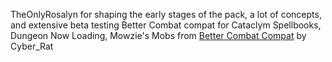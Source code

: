 TheOnlyRosalyn for shaping the early stages of the pack, a lot of concepts, and extensive beta testing
Better Combat compat for Cataclym Spellbooks, Dungeon Now Loading, Mowzie's Mobs from [Better Combat Compat](https://www.curseforge.com/minecraft/data-packs/better-combat-compat) by Cyber_Rat